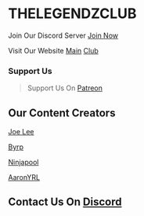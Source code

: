 # THELEGENDZCLUB

Join Our Discord Server [Join Now](https://discord.gg/MpdByee)

Visit Our Website [Main](https://legendz.js.org) [Club](https://bit.ly/thelegendzclub)


### Support Us

> Support Us On [Patreon](https://patreon.com/thelegendzclub)


## Our Content Creators 

[Joe Lee](https://www.youtube.com/channel/UCexNfX9LMZtzuFepKzjt36g)

[Byrp](https://www.youtube.com/channel/UCcCjGhCTjPl7_HJemCA7aWw)

[Ninjapool](https://www.youtube.com/channel/UCto7dYGOBc7VDletJTlBLwA)

[AaronYRL](https://www.youtube.com/channel/UC6dZx-n3Dy6S6EE1Vhhz57w)


## Contact Us On [Discord](https://discord.gg/MpdByee)
